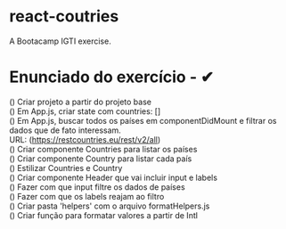 # react-coutries
A Bootacamp IGTI exercise.

Enunciado do exercício - ✔ 
=====================

() Criar projeto a partir do projeto base<br />
() Em App.js, criar state com countries: []<br />
() Em App.js, buscar todos os países em componentDidMount e filtrar os dados que de fato interessam. <br />
   URL: (https://restcountries.eu/rest/v2/all)<br />
() Criar componente Countries para listar os países<br />
() Criar componente Country para listar cada país<br />
() Estilizar Countries e Country<br />
() Criar componente Header que vai incluir input e labels<br />
() Fazer com que input filtre os dados de países<br />
() Fazer com que os labels reajam ao filtro<br />
() Criar pasta 'helpers' com o arquivo formatHelpers.js<br />
() Criar função para formatar valores a partir de Intl<br />
